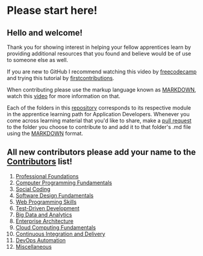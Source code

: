 # Please start here!
 
## Hello and welcome!
 
Thank you for showing interest in helping your fellow apprentices learn by providing additional resources that you found and believe would be of use to someone else as well.
 
If you are new to GitHub I recommend watching this video by [freecodecamp](https://www.youtube.com/watch?v=yzeVMecydCE&list=PLAAZZB6BgxfBq-yIBPgqwylqhBoaPN3tC&index=2&t=2111s) and trying this tutorial by [firstcontributions](https://github.com/firstcontributions/first-contributions).
 
When contributing please use the markup language known as [MARKDOWN](https://www.markdownguide.org/), watch this [video](https://www.youtube.com/watch?v=_aANg3_U9Q0) for more information on that.
 
Each of the folders in this [repository](https://github.com/Cbarona/IBM-Application-Developer-Apprentices) corresponds to its respective module in the apprentice learning path for Application Developers. Whenever you come across learning material that you'd like to share, make a [pull request](https://makeapullrequest.com/) to the folder you choose to contribute to and add it to that folder's .md file using the [MARKDOWN](https://www.markdownguide.org/cheat-sheet/) format.

## All new contributors please add your name to the [Contributors](https://github.com/Cbarona/IBM-Application-Developer-Apprentices/blob/main/Contributors.md) list!
 
1. [Professional Foundations](https://github.com/Cbarona/IBM-Application-Developer-Apprentices/tree/main/ProfessionalFoundations)
1. [Computer Programming Fundamentals](https://github.com/Cbarona/IBM-Application-Developer-Apprentices/tree/main/ComputerProgrammingFundamentals)
1. [Social Coding](https://github.com/Cbarona/IBM-Application-Developer-Apprentices/tree/main/SocialCoding)
1. [Software Design Fundamentals](https://github.com/Cbarona/IBM-Application-Developer-Apprentices/tree/main/SoftwareDesignFundamentals)
1. [Web Programming Skills](https://github.com/Cbarona/IBM-Application-Developer-Apprentices/tree/main/WebProgrammingSkills)
1. [Test-Driven Development](https://github.com/Cbarona/IBM-Application-Developer-Apprentices/tree/main/Test-DrivenDevelopment)
1. [Big Data and Analytics](https://github.com/Cbarona/IBM-Application-Developer-Apprentices/tree/main/BigData-and-Analytics)
1. [Enterprise Architecture](https://github.com/Cbarona/IBM-Application-Developer-Apprentices/tree/main/EnterpriseArchitecture)
1. [Cloud Computing Fundamentals](https://github.com/Cbarona/IBM-Application-Developer-Apprentices/tree/main/CloudComputingFundamentals)
1. [Continuous Integration and Delivery](https://github.com/Cbarona/IBM-Application-Developer-Apprentices/tree/main/ContinuousIntegration-and-Delivery)
1. [DevOps Automation](https://github.com/Cbarona/IBM-Application-Developer-Apprentices/tree/main/DevOpsAutomation)
1. [Miscellaneous](https://github.com/Cbarona/IBM-Application-Developer-Apprentices/tree/main/Miscellaneous)